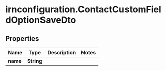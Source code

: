 # irnconfiguration.ContactCustomFieldOptionSaveDto

## Properties

Name | Type | Description | Notes
------------ | ------------- | ------------- | -------------
**name** | **String** |  | 


